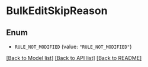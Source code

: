 # BulkEditSkipReason

## Enum


* `RULE_NOT_MODIFIED` (value: `"RULE_NOT_MODIFIED"`)


[[Back to Model list]](../README.md#documentation-for-models) [[Back to API list]](../README.md#documentation-for-api-endpoints) [[Back to README]](../README.md)


